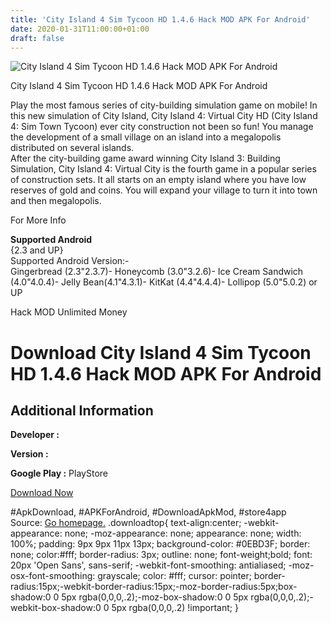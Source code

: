 ```yaml
---
title: 'City Island 4 Sim Tycoon HD 1.4.6 Hack MOD APK For Android'
date: 2020-01-31T11:00:00+01:00
draft: false
---
```


![City Island 4 Sim Tycoon HD 1.4.6 Hack MOD APK For Android](https://i2.wp.com/apkhome.net/wp-content/uploads/2016/09/City-Island-4-Sim-Tycoon-HD-1.4.6.png "City Island 4 Sim Tycoon HD 1.4.6 Hack MOD APK For Android")

  

City Island 4 Sim Tycoon HD 1.4.6 Hack MOD APK For Android

Play the most famous series of city-building simulation game on mobile! In this new simulation of City Island, City Island 4: Virtual City HD (City Island 4: Sim Town Tycoon) ever city construction not been so fun! You manage the development of a small village on an island into a megalopolis distributed on several islands.  
After the city-building game award winning City Island 3: Building Simulation, City Island 4: Virtual City is the fourth game in a popular series of construction sets. It all starts on an empty island where you have low reserves of gold and coins. You will expand your village to turn it into town and then megalopolis.

For More Info

**Supported Android**  
{2.3 and UP}  
Supported Android Version:-  
Gingerbread (2.3"2.3.7)- Honeycomb (3.0"3.2.6)- Ice Cream Sandwich (4.0"4.0.4)- Jelly Bean(4.1"4.3.1)- KitKat (4.4"4.4.4)- Lollipop (5.0"5.0.2) or UP

Hack MOD Unlimited Money

Download City Island 4 Sim Tycoon HD 1.4.6 Hack MOD APK For Android
===================================================================

Additional Information
----------------------

**Developer :**

**Version :**

**Google Play :** PlayStore

  

[Download Now](https://store4app.co/post/city-island-4-sim-tycoon-hd-1-4-6-hack-mod-apk-for-android_1573670915)

  
#ApkDownload, #APKForAndroid, #DownloadApkMod, #store4app  
Source: [Go homepage.](https://store4app.co/post/city-island-4-sim-tycoon-hd-1-4-6-hack-mod-apk-for-android_1573670915) .downloadtop{ text-align:center; -webkit-appearance: none; -moz-appearance: none; appearance: none; width: 100%; padding: 9px 9px 11px 13px; background-color: #0EBD3F; border: none; color:#fff; border-radius: 3px; outline: none; font-weight;bold; font: 20px 'Open Sans', sans-serif; -webkit-font-smoothing: antialiased; -moz-osx-font-smoothing: grayscale; color: #fff; cursor: pointer; border-radius:15px;-webkit-border-radius:15px;-moz-border-radius:5px;box-shadow:0 0 5px rgba(0,0,0,.2);-moz-box-shadow:0 0 5px rgba(0,0,0,.2);-webkit-box-shadow:0 0 5px rgba(0,0,0,.2) !important; }